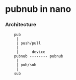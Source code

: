 pubnub in nano
==============


### Architecture



        pub
         |
         | push/pull
         |
         |      device
        pubnub -------- pubnub
         |
         | pub/sub
         |
        sub
